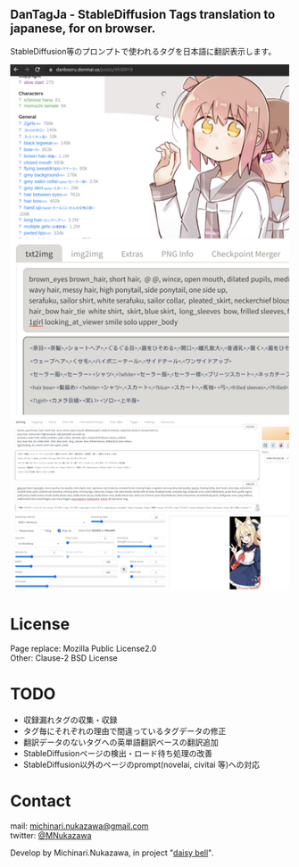 DanTagJa - StableDiffusion Tags translation to japanese, for on browser.
----
StableDiffusion等のプロンプトで使われるタグを日本語に翻訳表示します。

<img src="docs/chromewebstoreimage1280x800-danbooru.png" width="500">  
<img src="docs/chromewebstoreimage1280x800-sd-prompt.png" width="500">  
<img src="docs/chromewebstoreimage1280x800-sd-with-image.png" width="500">  

# License
Page replace: Mozilla Public License2.0  
Other: Clause-2 BSD License  

# TODO
- 収録漏れタグの収集・収録
- タグ毎にそれぞれの理由で間違っているタグデータの修正
- 翻訳データのないタグへの英単語翻訳ベースの翻訳追加
- StableDiffusionページの検出・ロード待ち処理の改善
- StableDiffusion以外のページのprompt(novelai, civitai 等)への対応

# Contact
mail: [michinari.nukazawa@gmail.com][mailto]  
twitter: [@MNukazawa][twitter]  

Develop by Michinari.Nukazawa, in project "[daisy bell][pixiv_booth_project_daisy_bell]".  

[pixiv_booth_project_daisy_bell]: https://daisy-bell.booth.pm/
[mailto]: mailto:michinari.nukazawa@gmail.com
[twitter]: https://twitter.com/MNukazawa
